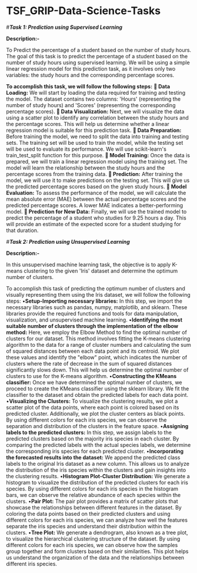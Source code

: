 # TSF_GRIP-Data-Science-Tasks

#*****Task 1: Prediction using Supervised Learning*****

**Description:-**

To Predict the percentage of a student based on the number of study hours.
The goal of this task is to predict the percentage of a student based on the number of study hours using supervised learning. We will be using a simple linear regression model for this prediction task, as it involves only two variables: the study hours and the corresponding percentage scores.

**To accomplish this task, we will follow the following steps:**
**	Data Loading:** We will start by loading the data required for training and testing the model. The dataset contains two columns: 'Hours' (representing the number of study hours) and 'Scores' (representing the corresponding percentage scores).
**	Data Visualization:** Next, we will visualize the data using a scatter plot to identify any correlation between the study hours and the percentage scores. This will help us determine whether a linear regression model is suitable for this prediction task.
**	Data Preparation:** Before training the model, we need to split the data into training and testing sets. The training set will be used to train the model, while the testing set will be used to evaluate its performance. We will use scikit-learn's train_test_split function for this purpose.
**	Model Training:** Once the data is prepared, we will train a linear regression model using the training set. The model will learn the relationship between the study hours and the percentage scores from the training data.
**	Prediction:** After training the model, we will use it to make predictions on the testing set. This will give us the predicted percentage scores based on the given study hours.
**	Model Evaluation:** To assess the performance of the model, we will calculate the mean absolute error (MAE) between the actual percentage scores and the predicted percentage scores. A lower MAE indicates a better-performing model.
**	Prediction for New Data:** Finally, we will use the trained model to predict the percentage of a student who studies for 9.25 hours a day. This will provide an estimate of the expected score for a student studying for that duration.

#*****Task 2: Prediction using Unsupervised Learning*****

**Description:-**

In this unsupervised machine learning task, the objective is to apply K-means clustering to the given 'Iris' dataset and determine the optimum number of clusters.

To accomplish this task of predicting the optimum number of clusters and visually representing them using the Iris dataset, we will follow the following steps:
•**Setup-Importing necessary libraries:** In this step, we import the necessary libraries such as pandas, numpy, matplotlib, and sklearn. These libraries provide the required functions and tools for data manipulation, visualization, and unsupervised machine learning.
•**Identifying the most suitable number of clusters through the implementation of the elbow method:** Here, we employ the Elbow Method to find the optimal number of clusters for our dataset. This method involves fitting the K-means clustering algorithm to the data for a range of cluster numbers and calculating the sum of squared distances between each data point and its centroid. We plot these values and identify the "elbow" point, which indicates the number of clusters where the rate of decrease in the sum of squared distances significantly slows down. This will help us determine the optimal number of clusters to use for the K-means algorithm.
•**Constructing the KMeans classifier:** Once we have determined the optimal number of clusters, we proceed to create the KMeans classifier using the sklearn library. We fit the classifier to the dataset and obtain the predicted labels for each data point.
•**Visualizing the Clusters:** To visualize the clustering results, we plot a scatter plot of the data points, where each point is colored based on its predicted cluster. Additionally, we plot the cluster centers as black points. By using different colors for each iris species, we can observe the separation and distribution of the clusters in the feature space.
•**Assigning labels to the predicted clusters:** In this step, we assign labels to the predicted clusters based on the majority iris species in each cluster. By comparing the predicted labels with the actual species labels, we determine the corresponding iris species for each predicted cluster.
•**Incorporating the forecasted results into the dataset:** We append the predicted class labels to the original Iris dataset as a new column. This allows us to analyze the distribution of the iris species within the clusters and gain insights into the clustering results.
•**Histogram Plot-Cluster Distribution:** We generate a histogram to visualize the distribution of the predicted clusters for each iris species. By using different colors for each iris species in the histogram bars, we can observe the relative abundance of each species within the clusters.
•**Pair Plot:** The pair plot provides a matrix of scatter plots that showcase the relationships between different features in the dataset. By coloring the data points based on their predicted clusters and using different colors for each iris species, we can analyze how well the features separate the iris species and understand their distribution within the clusters.
•**Tree Plot:** We generate a dendrogram, also known as a tree plot, to visualize the hierarchical clustering structure of the dataset. By using different colors for each iris species, we can observe how the samples group together and form clusters based on their similarities. This plot helps us understand the organization of the data and the relationships between different iris species.
